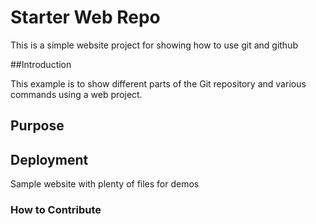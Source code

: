 # Starter Web Repo

This is a simple website project for showing how to use git and github

##Introduction

This example is to show different parts of the Git repository and various commands using a web project.

## Purpose

## Deployment


Sample website with plenty of files for demos

### How to Contribute